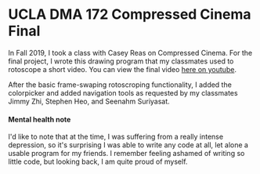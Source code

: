# UCLA DMA 172 Compressed Cinema Final
In Fall 2019, I took a class with Casey Reas on Compressed Cinema. For the final project, I wrote this drawing program that my classmates used to rotoscope a short video. You can view the final video [here on youtube](https://www.youtube.com/watch?v=DCEJFAOLlxQ&t=15s). 

After the basic frame-swaping rotoscroping functionality, I added the colorpicker and added navigation tools as requested by my classmates Jimmy Zhi, Stephen Heo, and Seenahm Suriyasat. 

#### Mental health note
I'd like to note that at the time, I was suffering from a really intense depression, so it's surprising I was able to write any code at all, let alone a usable program for my friends. I remember feeling ashamed of writing so little code, but looking back, I am quite proud of myself.
